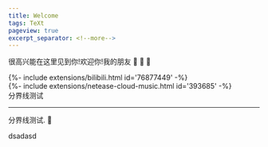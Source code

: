 ```yaml
---
title: Welcome
tags: TeXt
pageview: true
excerpt_separator: <!--more-->
---
```


很高兴能在这里见到你!欢迎你!我的朋友 :ghost: :ghost: :ghost:

<div>{%- include extensions/bilibili.html id='76877449' -%}</div>
<div>{%- include extensions/netease-cloud-music.html id='393685' -%}</div>
分界线测试

<!--more-->

---

分界线测试. :star2:

dsadasd 